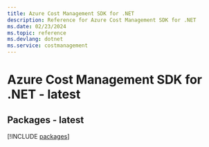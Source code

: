 ```yaml
---
title: Azure Cost Management SDK for .NET
description: Reference for Azure Cost Management SDK for .NET
ms.date: 02/23/2024
ms.topic: reference
ms.devlang: dotnet
ms.service: costmanagement
---
```

# Azure Cost Management SDK for .NET - latest
## Packages - latest
[!INCLUDE [packages](cost-management-index.md)]